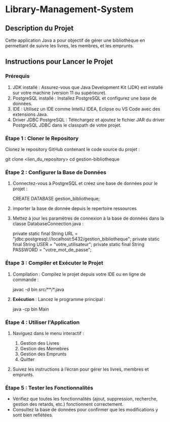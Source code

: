 # Library-Management-System
## Description du Projet

Cette application Java a pour objectif de gérer une bibliothèque en permettant de suivre les livres, les membres, et les emprunts. 

## Instructions pour Lancer le Projet

### Prérequis

1. JDK installé : Assurez-vous que Java Development Kit (JDK) est installé sur votre machine (version 11 ou supérieure).
2. PostgreSQL installé : Installez PostgreSQL et configurez une base de données.
3. IDE : Utilisez un IDE comme IntelliJ IDEA, Eclipse ou VS Code avec des extensions Java.
4. Driver JDBC PostgreSQL : Téléchargez et ajoutez le fichier JAR du driver PostgreSQL JDBC dans le classpath de votre projet.

### Étape 1 : Cloner le Repository

Clonez le repository GitHub contenant le code source du projet :

git clone <lien_du_repository>
cd gestion-bibliotheque

### Étape 2 : Configurer la Base de Données

1. Connectez-vous à PostgreSQL et créez une base de données pour le projet :
   
   CREATE DATABASE gestion_bibliotheque;

2. importer la base de donnée depuis le repertoire ressources
   
4. Mettez à jour les paramètres de connexion à la base de données dans la classe DatabaseConnection.java :
   
   private static final String URL = "jdbc:postgresql://localhost:5432/gestion_bibliotheque";
   private static final String USER = "votre_utilisateur";
   private static final String PASSWORD = "votre_mot_de_passe";
   

### Étape 3 : Compiler et Exécuter le Projet

1. Compilation : Compilez le projet depuis votre IDE ou en ligne de commande :
   
   javac -d bin src/**/*.java
   

2. **Exécution** : Lancez le programme principal :
   
   java -cp bin Main
   

### Étape 4 : Utiliser l'Application

1. Naviguez dans le menu interactif :
   

   1. Gestion des Livres
   2. Gestion des Memebres
   3. Gestion des Emprunts
   0. Quitter
   
2. Suivez les instructions à l’écran pour gérer les livres, membres et emprunts.

### Étape 5 : Tester les Fonctionnalités

- Vérifiez que toutes les fonctionnalités (ajout, suppression, recherche, gestion des retards, etc.) fonctionnent correctement.
- Consultez la base de données pour confirmer que les modifications y sont bien reflétées.


